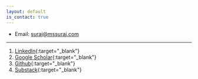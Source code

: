 ```yaml
---
layout: default
is_contact: true
---
```


* Email: [suraj@mssuraj.com](mailto:suraj@mssuraj.com)

---

1. [LinkedIn](https://www.linkedin.com/in/braindeadpool){:target="\_blank"}
2. [Google Scholar](https://scholar.google.com/citations?user=Ikb9bJEAAAAJ&hl=en){:target="\_blank"}
3. [Github](https://www.github.com/braindeadpool){:target="\_blank"}
4. [Substack](https://mssuraj.substack.com/){:target="\_blank"}
